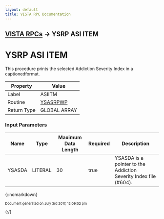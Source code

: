 ```yaml
---
layout: default
title: VISTA RPC Documentation
---
```


## [VISTA RPCs](TableOfContents) &#8594; YSRP ASI ITEM
# YSRP ASI ITEM

This procedure prints the selected Addiction Severity Index in a captionedformat.

Property | Value
--- | ---
Label | ASIITM
Routine | [YSASRPWP](http://code.osehra.org/dox/Routine_YSASRPWP_source.html)
Return Type | GLOBAL ARRAY


### Input Parameters

Name | Type | Maximum Data Length | Required | Description
--- | --- | --- | --- | ---
YSASDA | LITERAL | 30 | true | YSASDA is a pointer to the Addiction Severity Index file (#604).



{::nomarkdown} <br/><p style="font-size: 11px">Document generated on July 3rd 2017, 12:09:02 pm</p>{:/}